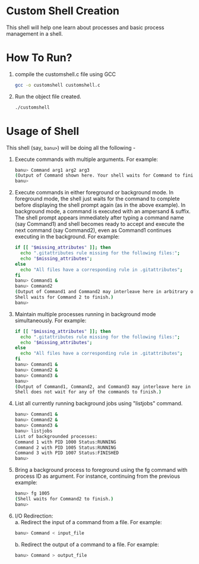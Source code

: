 # Custom Shell Creation
This shell will help one learn about processes and basic process management in a shell.

How To Run?  
===========  
1. compile the customshell.c file using GCC  
   ```sh
   gcc -o customshell customshell.c  
   ```
2. Run the object file created.  
   ```sh
   ./customshell  
   ```


Usage of Shell  
==============  
This shell (say, `banu>`) will be doing all the following -

1. Execute commands with multiple arguments. For example:  
	```sh
	banu> Command arg1 arg2 arg3  
	(Output of Command shown here. Your shell waits for Command to finish)  
	banu>  
	```
	
2. Execute commands in either foreground or background mode. In foreground mode, the shell just waits for the command to complete before displaying the shell prompt again (as in the above example). In background mode, a command is executed with an ampersand & suffix. The shell prompt appears immediately after typing a command name (say Command1) and shell becomes ready to accept and execute the next command (say Command2), even as Command1 continues executing in the background. For example:  
	```sh
	if [[ "$missing_attributes" ]]; then
	  echo ".gitattributes rule missing for the following files:";
	  echo "$missing_attributes";
	else
	  echo "All files have a corresponding rule in .gitattributes";
	fi
	banu> Command1 &  
	banu> Command2  
	(Output of Command1 and Command2 may interleave here in arbitrary order.
	Shell waits for Command 2 to finish.)  
	banu>  
	```
		
3. Maintain multiple processes running in background mode simultaneously. For example:  
	```sh
	if [[ "$missing_attributes" ]]; then
	  echo ".gitattributes rule missing for the following files:";
	  echo "$missing_attributes";
	else
	  echo "All files have a corresponding rule in .gitattributes";
	fi
	banu> Command1 &  
	banu> Command2 &  
	banu> Command3 &  
	banu>   
	(Output of Command1, Command2, and Command3 may interleave here in arbitrary order.
	Shell does not wait for any of the commands to finish.)  
	```  

		
4. List all currently running background jobs using "listjobs" command.  
	```sh   
	banu> Command1 &  
	banu> Command2 &  
	banu> Command3 &  
	banu> listjobs  
	List of backgrounded processes:  
	Command 1 with PID 1000 Status:RUNNING  
	Command 2 with PID 1005 Status:RUNNING  
	Command 3 with PID 1007 Status:FINISHED  
	banu>  
	```   
		
5. Bring a background process to foreground using the fg command with process ID as argument. For instance, continuing from the previous example:  
	```sh   
	banu> fg 1005  
	(Shell waits for Command2 to finish.)  
	banu>  
	```   

6. I/O Redirection:  
	a. Redirect the input of a command from a file. For example:  
	```sh  
	banu> Command < input_file  
	```  
		
	b. Redirect the output of a command to a file. For example:  
	```sh  
	banu> Command > output_file
	```  